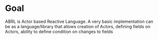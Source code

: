 # Goal

ABRL is Actor based Reactive Language. A very basic implementation can be as a language/library that allows creation of Actors,
defining fields on Actors, ability to define condition on changes to fields